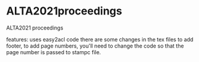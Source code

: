 # ALTA2021proceedings
ALTA2021 proceedings



features:
uses easy2acl code
there are some changes in the tex files to add footer, to add page numbers, you'll need to change the code so that the page number is passed to stampc file.
